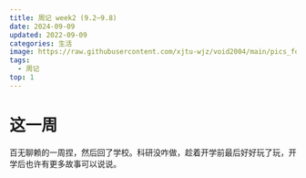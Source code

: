 ```yaml
---
title: 周记 week2 (9.2~9.8)
date: 2024-09-09
updated: 2022-09-09
categories: 生活
image: https://raw.githubusercontent.com/xjtu-wjz/void2004/main/pics_for_post/02.webp
tags:
  - 周记
top: 1
---
```


# 这一周
百无聊赖的一周捏，然后回了学校。科研没咋做，趁着开学前最后好好玩了玩，开学后也许有更多故事可以说说。